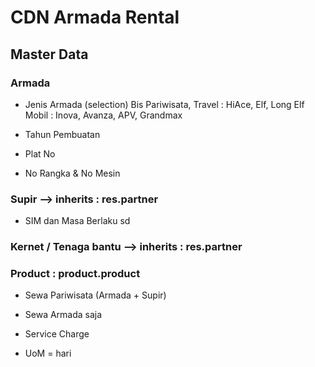 # CDN Armada Rental 
## Master Data
### Armada
- Jenis Armada (selection) Bis Pariwisata, Travel : HiAce, Elf, Long Elf Mobil : Inova, Avanza, APV, Grandmax

- Tahun Pembuatan

- Plat No

- No Rangka & No Mesin

### Supir --> inherits : res.partner

- SIM dan Masa Berlaku sd

### Kernet / Tenaga bantu  --> inherits : res.partner

### Product : product.product

- Sewa Pariwisata (Armada + Supir)

- Sewa Armada saja

- Service Charge
- UoM = hari
